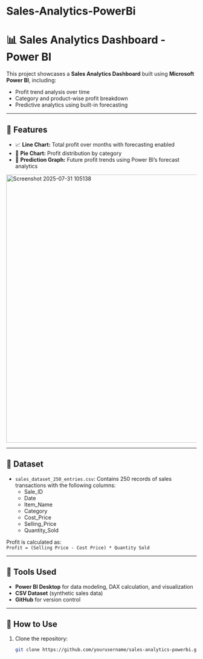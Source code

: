 # Sales-Analytics-PowerBi
# 📊 Sales Analytics Dashboard - Power BI

This project showcases a **Sales Analytics Dashboard** built using **Microsoft Power BI**, including:
- Profit trend analysis over time
- Category and product-wise profit breakdown
- Predictive analytics using built-in forecasting
---

## 🧩 Features

- 📈 **Line Chart:** Total profit over months with forecasting enabled
- 🥧 **Pie Chart:** Profit distribution by category
- 🔮 **Prediction Graph:** Future profit trends using Power BI’s forecast analytics
<img width="998" height="708" alt="Screenshot 2025-07-31 105138" src="https://github.com/user-attachments/assets/534015b1-a9bf-4240-9d94-0ba923222120" />

---

## 📁 Dataset

- `sales_dataset_250_entries.csv`: Contains 250 records of sales transactions with the following columns:
  - Sale_ID
  - Date
  - Item_Name
  - Category
  - Cost_Price
  - Selling_Price
  - Quantity_Sold

Profit is calculated as:  
`Profit = (Selling Price - Cost Price) * Quantity Sold`

---

## 🔧 Tools Used

- **Power BI Desktop** for data modeling, DAX calculation, and visualization
- **CSV Dataset** (synthetic sales data)
- **GitHub** for version control

---

## 🚀 How to Use

1. Clone the repository:
   ```bash
   git clone https://github.com/yourusername/sales-analytics-powerbi.git
